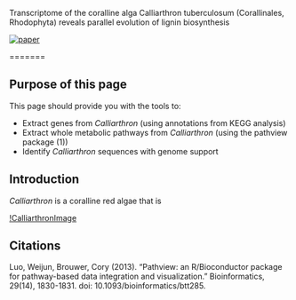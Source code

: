 
Transcriptome of the coralline alga Calliarthron tuberculosum (Corallinales, Rhodophyta) reveals parallel evolution of lignin biosynthesis

[![paper](https://upload.wikimedia.org/wikipedia/commons/thumb/5/52/Continuous_form_paper_%2814p875_x_11%29.jpg/330px-Continuous_form_paper_%2814p875_x_11%29.jpg=Download)](https://upload.wikimedia.org/wikipedia/commons/thumb/5/52/Continuous_form_paper_%2814p875_x_11%29.jpg/330px-Continuous_form_paper_%2814p875_x_11%29.jpg)

=======

Purpose of this page
------------
This page should provide you with the tools to:
- Extract genes from *Calliarthron* (using annotations from KEGG analysis)
- Extract whole metabolic pathways from *Calliarthron* (using the pathview package (1))
- Identify *Calliarthron* sequences with genome support

Introduction
------------
*Calliarthron* is a coralline red algae that is 

[!CalliarthronImage](http://www3.botany.ubc.ca/martone/gallery-images/22.jpg)


Citations
-----------
Luo, Weijun, Brouwer, Cory (2013). “Pathview: an R/Bioconductor package for pathway-based data integration and visualization.” Bioinformatics, 29(14), 1830-1831. doi: 10.1093/bioinformatics/btt285.
